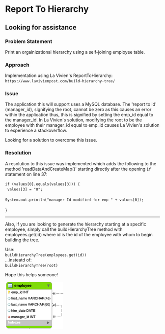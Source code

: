 # Report To Hierarchy
## Looking for assistance

### Problem Statement

Print an orgainizational hierarchy using a self-joining employee table.

### Approach

Implementation using La Vivien's ReportToHierarchy: `https://www.lavivienpost.com/build-hierarchy-tree/`

### Issue

The application this will support uses a MySQL database.  The 'report to id' (manager\_id), signifying the root, cannot be zero as this causes an error within the application thus, this is signified by setting the emp_id equal to the manager_id.  In La Vivien's solution, modifying the root to be the employee with their manager_id equal to emp_id causes La Vivien's solution to experience a stackoverflow. 

Looking for a solution to overcome this issue.

### Resolution

A resolution to this issue was implemented which adds the following to the method 'readDataAndCreateMap()' starting directly after the opening `if` statement on line 37:

<code>if (values[0].equals(values[3])) {<br />
	values[3] = "0";<br />
	System.out.println("manager Id modified for emp " + values[0]);<br />
}</code>
** **
Also, if you are looking to generate the hierarchy starting at a specific employee, simply call the buildHierarchyTree method with employees.get(id) where id is the id of the employee with whom to begin building the tree.

Use:  
`buildHierarchyTree(employees.get(id))`  
...insteatd of:  
`buildHierarchyTree(root)`

Hope this helps someone!

![ERD](https://github.com/robrides/ReportToHierarchy/blob/master/employee_table.png)

